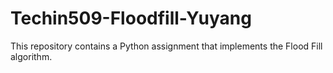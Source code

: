 # Techin509-Floodfill-Yuyang
This repository contains a Python assignment that implements the Flood Fill algorithm.
